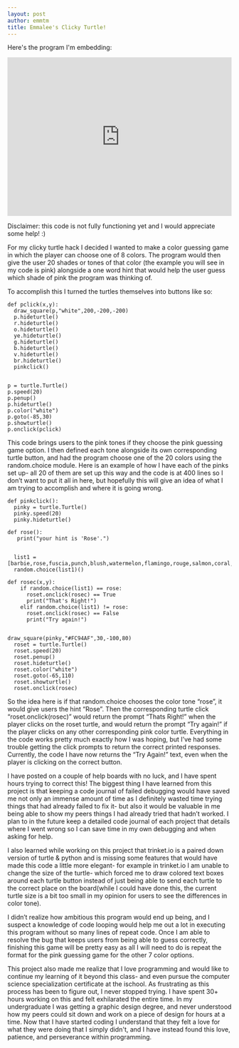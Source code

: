 ```yaml
---
layout: post
author: emmtm
title: Emmalee's Clicky Turtle!
---
```


Here's the program I'm embedding: 
<iframe src="https://trinket.io/embed/python/6f833bb7d6" width="100%" height="356" frameborder="0" marginwidth="0" marginheight="0" allowfullscreen></iframe>

Disclaimer: this code is not fully functioning yet and I would appreciate some help! :)

For my clicky turtle hack I decided I wanted to make a color guessing game in which the player can choose one of 8 colors. The program would then give the user 20 shades or tones of that color (the example you will see in my code is pink) alongside a one word hint that would help the user guess which shade of pink the program was thinking of. 

To accomplish this I turned the turtles themselves into buttons like so:

```
def pclick(x,y):
  draw_square(p,"white",200,-200,-200)
  p.hideturtle()
  r.hideturtle()
  o.hideturtle()
  ye.hideturtle()
  g.hideturtle()
  b.hideturtle()
  v.hideturtle()
  br.hideturtle()
  pinkclick()


p = turtle.Turtle()
p.speed(20)
p.penup()
p.hideturtle()
p.color("white")
p.goto(-85,30)
p.showturtle()
p.onclick(pclick)
```

This code brings users to the pink tones if they choose the pink guessing game option. 
I then defined each tone alongside its own corresponding turtle button, and had the program choose one of the 20 colors using the random.choice module. Here is an example of how I have each of the pinks set up- all 20 of them are set up this way and the code is at 400 lines so I don’t want to put it all in here, but hopefully this will give an idea of what I am trying to accomplish and where it is going wrong.

```
def pinkclick():
  pinky = turtle.Turtle()
  pinky.speed(20)
  pinky.hideturtle()

def rose():
   print("your hint is 'Rose'.")

  
  list1 = [barbie,rose,fuscia,punch,blush,watermelon,flamingo,rouge,salmon,coral,peach,strawberry,rosewood,lemonade,taffy,bubblegum,balletslipper,crepe,magenta,hotpink]
  random.choice(list1)() 

def rosec(x,y):
    if random.choice(list1) == rose:
      roset.onclick(rosec) == True
      print("That's Right!")
    elif random.choice(list1) != rose:
      roset.onclick(rosec) == False
      print("Try again!")


draw_square(pinky,"#FC94AF",30,-100,80)
  roset = turtle.Turtle()
  roset.speed(20)
  roset.penup()
  roset.hideturtle()
  roset.color("white")
  roset.goto(-65,110)
  roset.showturtle()
  roset.onclick(rosec)
```

So the idea here is if that random.choice chooses the color tone “rose”, it would give users the hint “Rose”. Then the corresponding turtle click “roset.onclick(rosec)” would return the prompt “Thats Right!” when the player clicks on the roset turtle, and would return the prompt “Try again!” if the player clicks on any other corresponding pink color turtle. Everything in the code works pretty much exactly how I was hoping, but I’ve had some trouble getting the click prompts to return the correct printed responses. Currently, the code I have now returns the “Try Again!” text, even when the player is clicking on the correct button. 

I have posted on a couple of help boards with no luck, and I have spent hours trying to correct this! The biggest thing I have learned from this project is that keeping a code journal of failed debugging would have saved me not only an immense amount of time as I definitely wasted time trying things that had already failed to fix it- but also it would be valuable in me being able to show my peers things I had already tried that hadn’t worked. I plan to in the future keep a detailed code journal of each project that details where I went wrong so I can save time in my own debugging and when asking for help. 

I also learned while working on this project that trinket.io is a paired down version of turtle & python and is missing some features that would have made this code a little more elegant- for example in trinket.io I am unable to change the size of the turtle- which forced me to draw colored text boxes around each turtle button instead of just being able to send each turtle to the correct place on the board(while I could have done this, the current turtle size is a bit too small in my opinion for users to see the differences in color tone). 

I didn’t realize how ambitious this program would end up being, and I suspect a knowledge of code looping would help me out a lot in executing this program without so many lines of repeat code. Once I am able to resolve the bug that keeps users from being able to guess correctly, finishing this game will be pretty easy as all I will need to do is repeat the format for the pink guessing game for the other 7 color options. 

This project also made me realize that I love programming and would like to continue my learning of it beyond this class- and even pursue the computer science specialization certificate at the ischool. As frustrating as this process has been to figure out, I never stopped trying. I have spent 30+ hours working on this and felt exhilarated the entire time. In my undergraduate I was getting a graphic design degree, and never understood how my peers could sit down and work on a piece of design for hours at a time. Now that I have started coding I understand that they felt a love for what they were doing that I simply didn't, and I have instead found this love, patience, and perseverance within programming.
